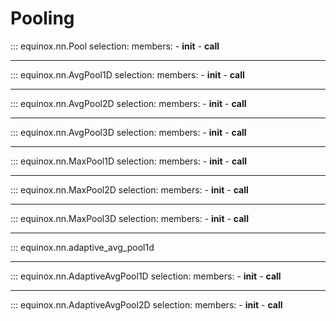 # Pooling

::: equinox.nn.Pool
    selection:
        members:
            - __init__
            - __call__

---

::: equinox.nn.AvgPool1D
    selection:
        members:
            - __init__
            - __call__

---

::: equinox.nn.AvgPool2D
    selection:
        members:
            - __init__
            - __call__

---

::: equinox.nn.AvgPool3D
    selection:
        members:
            - __init__
            - __call__

---

::: equinox.nn.MaxPool1D
    selection:
        members:
            - __init__
            - __call__

---

::: equinox.nn.MaxPool2D
    selection:
        members:
            - __init__
            - __call__

---

::: equinox.nn.MaxPool3D
    selection:
        members:
            - __init__
            - __call__

---

::: equinox.nn.adaptive_avg_pool1d

---


::: equinox.nn.AdaptiveAvgPool1D
    selection:
        members:
            - __init__
            - __call__


---

::: equinox.nn.AdaptiveAvgPool2D
    selection:
        members:
            - __init__
            - __call__
